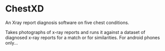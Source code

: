 # ChestXD
An Xray report diagnosis software on five chest conditions.

Takes photographs of x-ray reports and runs it against a dataset of diagnosed x-ray reports for a match or for similarities.
For android phones only...
